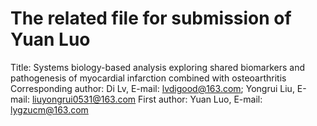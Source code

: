 # The related file for submission of Yuan Luo
Title:  Systems biology-based analysis exploring shared biomarkers and pathogenesis of myocardial infarction combined with osteoarthritis
Corresponding author: Di Lv, E-mail: lvdigood@163.com; Yongrui Liu, E-mail: liuyongrui0531@163.com
First author: Yuan Luo, E-mail: lygzucm@163.com
